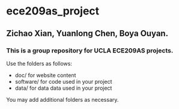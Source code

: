 # ece209as_project
## Zichao Xian, Yuanlong Chen, Boya Ouyan.  
### This is a group repository for UCLA ECE209AS projects.

Use the folders as follows:

* doc/ for website content
* software/ for code used in your project
* data/ for data data used in your project

You may add additional folders as necessary.
